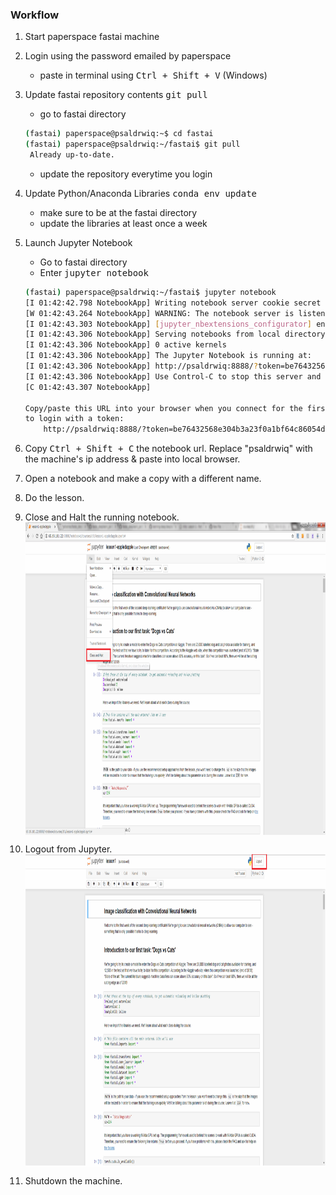 ### Workflow
1. Start paperspace fastai machine
2. Login using the password emailed by paperspace
	* paste in terminal using <kbd>Ctrl + Shift + V</kbd> (Windows)
3. Update fastai repository contents
	<kbd>git pull</kbd>
	* go to fastai directory
	```bash
    (fastai) paperspace@psaldrwiq:~$ cd fastai
    (fastai) paperspace@psaldrwiq:~/fastai$ git pull
	 Already up-to-date.
    ```
	* update the repository everytime you login
4. Update Python/Anaconda Libraries
	<kbd>conda env update</kbd>
	* make sure to be at the fastai directory
	* update the libraries at least once a week
5. Launch Jupyter Notebook
	* Go to fastai directory
	* Enter <kbd>jupyter notebook</kbd>
	```bash
    (fastai) paperspace@psaldrwiq:~/fastai$ jupyter notebook
	[I 01:42:42.798 NotebookApp] Writing notebook server cookie secret to /run/user/1000/jupyter/notebook_cookie_secret
	[W 01:42:43.264 NotebookApp] WARNING: The notebook server is listening on all IP addresses and not using encryption. This is not recommended.
	[I 01:42:43.303 NotebookApp] [jupyter_nbextensions_configurator] enabled 0.4.0
	[I 01:42:43.306 NotebookApp] Serving notebooks from local directory: /home/paperspace/fastai
	[I 01:42:43.306 NotebookApp] 0 active kernels
	[I 01:42:43.306 NotebookApp] The Jupyter Notebook is running at:
	[I 01:42:43.306 NotebookApp] http://psaldrwiq:8888/?token=be76432568e304b3a23f0a1bf64c86054d4eb0b7426c18c7
	[I 01:42:43.306 NotebookApp] Use Control-C to stop this server and shut down all kernels (twice to skip confirmation).
	[C 01:42:43.307 NotebookApp] 
    
    Copy/paste this URL into your browser when you connect for the first time,
    to login with a token:
        http://psaldrwiq:8888/?token=be76432568e304b3a23f0a1bf64c86054d4eb0b7426c18c7&token=be76432568e304b3a23f0a1bf64c86054d4eb0b7426c18c7
    ```
6. Copy <kbd>Ctrl + Shift + C</kbd> the notebook url. Replace "psaldrwiq" with the machine's ip address & paste into local browser.
7. Open a notebook and make a copy with a different name.
8. Do the lesson.
9. Close and Halt the running notebook.
<img src="images/jupyter_close_halt.png" align="center" height="500" width="750"></img>

10. Logout from Jupyter.
<img src="images/jupyter_logout.png" align="center" height="500" width="750"></img>

11. Shutdown the machine.





